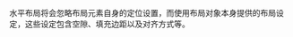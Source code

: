 <!-- 180-eui-adv-horiz-layout EDN Egret示例库项目 --> 

水平布局将会忽略布局元素自身的定位设置，而使用布局对象本身提供的布局设定，这些设定包含空隙、填充边距以及对齐方式等。   
